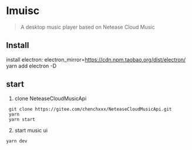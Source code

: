 # Imuisc
> A desktop music player based on Netease Cloud Music
## Install
install electron: electron_mirror=https://cdn.npm.taobao.org/dist/electron/ yarn add electron -D
## start
1. clone NeteaseCloudMusicApi
 ```
  git clone https://gitee.com/chenchxxx/NeteaseCloudMusicApi.git
  yarn
  yarn start
 ```
2. start music ui
 ```
 yarn dev
 ```

